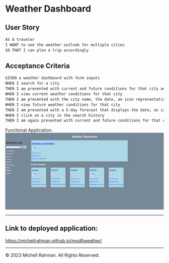 # Weather Dashboard



## User Story

```md
AS A traveler
I WANT to see the weather outlook for multiple cities
SO THAT I can plan a trip accordingly
```

## Acceptance Criteria

```md
GIVEN a weather dashboard with form inputs
WHEN I search for a city
THEN I am presented with current and future conditions for that city and that city is added to the search history
WHEN I view current weather conditions for that city
THEN I am presented with the city name, the date, an icon representation of weather conditions, the temperature, the humidity, and the the wind speed
WHEN I view future weather conditions for that city
THEN I am presented with a 5-day forecast that displays the date, an icon representation of weather conditions, the temperature, the wind speed, and the humidity
WHEN I click on a city in the search history
THEN I am again presented with current and future conditions for that city
```
Functional Application:
![Alt text](/images/screencapture-127-0-0-1-5500-index-html-2023-06-23-14_29_00.png "Screenshot of Application")
- - -
## Link to deployed application:
https://michellrahman.github.io/mod6weather/
- - -
© 2023 Michell Rahman. All Rights Reserved.